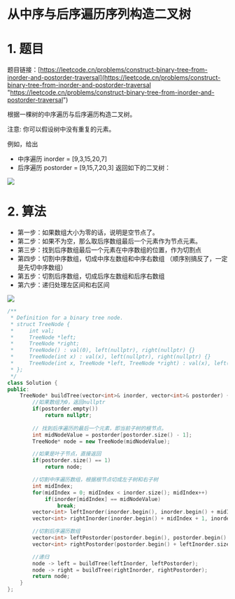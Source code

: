 # 从中序与后序遍历序列构造二叉树

# 1. 题目

题目链接：[https://leetcode.cn/problems/construct-binary-tree-from-inorder-and-postorder-traversal](https://leetcode.cn/problems/construct-binary-tree-from-inorder-and-postorder-traversal "https://leetcode.cn/problems/construct-binary-tree-from-inorder-and-postorder-traversal")

根据一棵树的中序遍历与后序遍历构造二叉树。

注意: 你可以假设树中没有重复的元素。

例如，给出

- 中序遍历 inorder = \[9,3,15,20,7]
- 后序遍历 postorder = \[9,15,7,20,3] 返回如下的二叉树：

![](https://code-thinking-1253855093.file.myqcloud.com/pics/20210203154316774.png)

# 2. 算法

- 第一步：如果数组大小为零的话，说明是空节点了。
- 第二步：如果不为空，那么取后序数组最后一个元素作为节点元素。
- 第三步：找到后序数组最后一个元素在中序数组的位置，作为切割点
- 第四步：切割中序数组，切成中序左数组和中序右数组 （顺序别搞反了，一定是先切中序数组）
- 第五步：切割后序数组，切成后序左数组和后序右数组
- 第六步：递归处理左区间和右区间

![](https://code-thinking-1253855093.file.myqcloud.com/pics/20210203154249860.png)

```c++
/**
 * Definition for a binary tree node.
 * struct TreeNode {
 *     int val;
 *     TreeNode *left;
 *     TreeNode *right;
 *     TreeNode() : val(0), left(nullptr), right(nullptr) {}
 *     TreeNode(int x) : val(x), left(nullptr), right(nullptr) {}
 *     TreeNode(int x, TreeNode *left, TreeNode *right) : val(x), left(left), right(right) {}
 * };
 */
class Solution {
public:
    TreeNode* buildTree(vector<int>& inorder, vector<int>& postorder) {
        //如果数组为0，返回nullptr
        if(postorder.empty())
            return nullptr;
        
        // 找到后序遍历的最后一个元素，即当前子树的根节点。
        int midNodeValue = postorder[postorder.size() - 1];
        TreeNode* node = new TreeNode(midNodeValue);

        //如果是叶子节点，直接返回
        if(postorder.size() == 1)
            return node;

        //切割中序遍历数组，根据根节点切成左子树和右子树
        int midIndex;
        for(midIndex = 0; midIndex < inorder.size(); midIndex++)
            if(inorder[midIndex] == midNodeValue)
                break;
        vector<int> leftInorder(inorder.begin(), inorder.begin() + midIndex);
        vector<int> rightInorder(inorder.begin() + midIndex + 1, inorder.end());

        //切割后序遍历数组
        vector<int> leftPostorder(postorder.begin(), postorder.begin() + leftInorder.size());
        vector<int> rightPostorder(postorder.begin() + leftInorder.size(), postorder.end() - 1);    //注意舍去末尾元素

        //递归
        node -> left = buildTree(leftInorder, leftPostorder);
        node -> right = buildTree(rightInorder, rightPostorder);
        return node;
    }
};
```
